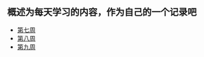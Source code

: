 ## 概述为每天学习的内容，作为自己的一个记录吧
* [第七周](https://github.com/Supertraveler-Lee/Daily-Harvest/tree/master/%E7%AC%AC%E4%B8%83%E5%91%A8)
* [第八周](https://github.com/Supertraveler-Lee/Daily-Harvest/tree/master/%E7%AC%AC%E5%85%AB%E5%91%A8)
* [第九周](https://github.com/Supertraveler-Lee/Daily-Harvest/tree/master/%E7%AC%AC%E4%B9%9D%E5%91%A8)